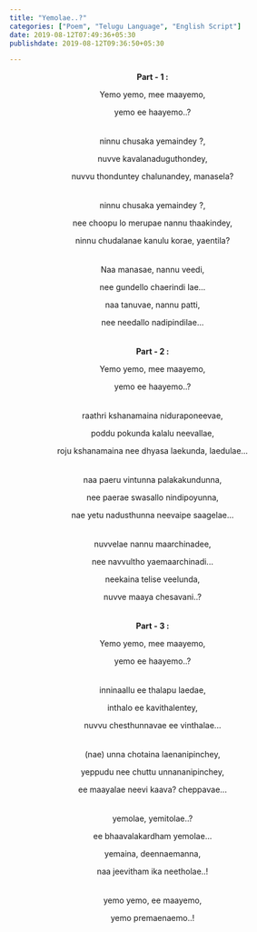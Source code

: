 ```yaml
---
title: "Yemolae..?"
categories: ["Poem", "Telugu Language", "English Script"]
date: 2019-08-12T07:49:36+05:30
publishdate: 2019-08-12T09:36:50+05:30

---
```


<center>

**Part - 1 :**

Yemo yemo, mee maayemo,

yemo ee haayemo..?
<br>
<br>
<br>
ninnu chusaka yemaindey ?,

nuvve kavalanaduguthondey,

nuvvu thonduntey chalunandey, manasela?
<br>
<br>
<br>
ninnu chusaka yemaindey ?,

nee choopu lo merupae nannu thaakindey,

ninnu chudalanae kanulu korae, yaentila?
<br>
<br>
<br>
Naa manasae, nannu veedi,

nee gundello chaerindi lae...

naa tanuvae, nannu patti,

nee needallo nadipindilae...
<br>
<br>
<br>
**Part - 2 :**

Yemo yemo, mee maayemo,

yemo ee haayemo..?
<br>
<br>
<br>
raathri kshanamaina niduraponeevae,

poddu pokunda kalalu neevallae,

roju kshanamaina nee dhyasa laekunda, laedulae...
<br>
<br>
<br>
naa paeru vintunna palakakundunna,

nee paerae swasallo nindipoyunna,

nae yetu nadusthunna neevaipe saagelae...
<br>
<br>
<br>
nuvvelae nannu maarchinadee,

nee navvultho yaemaarchinadi...

neekaina telise veelunda,

nuvve maaya chesavani..?
<br>
<br>
<br>
**Part - 3 :**

Yemo yemo, mee maayemo,

yemo ee haayemo..?
<br>
<br>
<br>
inninaallu ee thalapu laedae,

inthalo ee kavithalentey,

nuvvu chesthunnavae ee vinthalae...
<br>
<br>
<br>
(nae) unna chotaina laenanipinchey,

yeppudu nee chuttu unnananipinchey,

ee maayalae neevi kaava? cheppavae...
<br>
<br>
<br>
yemolae, yemitolae..?

ee bhaavalakardham yemolae...

yemaina, deennaemanna,

naa jeevitham ika neetholae..!
<br>
<br>
<br>
yemo yemo, ee maayemo,

yemo premaenaemo..!

</center>